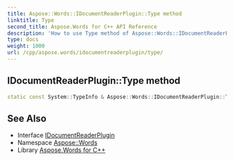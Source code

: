 ```yaml
---
title: Aspose::Words::IDocumentReaderPlugin::Type method
linktitle: Type
second_title: Aspose.Words for C++ API Reference
description: 'How to use Type method of Aspose::Words::IDocumentReaderPlugin class in C++.'
type: docs
weight: 1000
url: /cpp/aspose.words/idocumentreaderplugin/type/
---
```

## IDocumentReaderPlugin::Type method




```cpp
static const System::TypeInfo & Aspose::Words::IDocumentReaderPlugin::Type()
```

## See Also

* Interface [IDocumentReaderPlugin](../)
* Namespace [Aspose::Words](../../)
* Library [Aspose.Words for C++](../../../)
